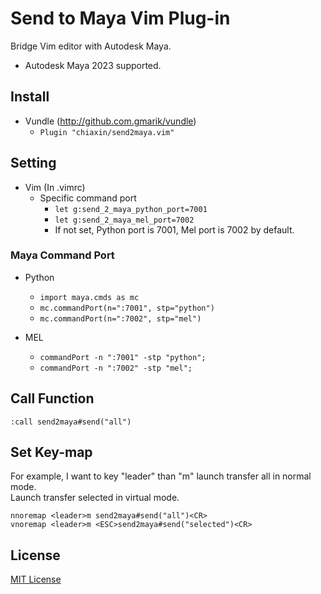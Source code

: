# Send to Maya Vim Plug-in

Bridge Vim editor with Autodesk Maya.  
+ Autodesk Maya 2023 supported.

## Install

+ Vundle (http://github.com.gmarik/vundle)
    - `Plugin "chiaxin/send2maya.vim"`

## Setting

- Vim (In .vimrc)
    + Specific command port
        * `let g:send_2_maya_python_port=7001`
        * `let g:send_2_maya_mel_port=7002`
        * If not set, Python port is 7001, Mel port is 7002 by default.

### Maya Command Port

- Python
    + `import maya.cmds as mc`
    + `mc.commandPort(n=":7001", stp="python")`
    + `mc.commandPort(n=":7002", stp="mel")`

- MEL
    + `commandPort -n ":7001" -stp "python";`
    + `commandPort -n ":7002" -stp "mel";`

## Call Function

`:call send2maya#send("all")`

## Set Key-map

For example, I want to key "leader" than "m" launch transfer all in normal mode.  
Launch transfer selected in virtual mode.

`nnoremap <leader>m send2maya#send("all")<CR>`  
`vnoremap <leader>m <ESC>send2maya#send("selected")<CR>`

## License

[MIT License](http://en.wikipedia.org/wiki/MIT_License)
